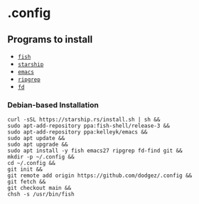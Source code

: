 # .config

## Programs to install
- [`fish`](https://github.com/fish-shell/fish-shell)
- [`starship`](https://github.com/starship/starship)
- [`emacs`](https://www.gnu.org/software/emacs)
- [`ripgrep`](https://github.com/BurntSushi/ripgrep)
- [`fd`](https://github.com/sharkdp/fd)

### Debian-based Installation

```
curl -sSL https://starship.rs/install.sh | sh &&
sudo apt-add-repository ppa:fish-shell/release-3 &&
sudo apt-add-repository ppa:kelleyk/emacs &&
sudo apt update &&
sudo apt upgrade &&
sudo apt install -y fish emacs27 ripgrep fd-find git &&
mkdir -p ~/.config &&
cd ~/.config &&
git init &&
git remote add origin https://github.com/dodgez/.config &&
git fetch &&
git checkout main &&
chsh -s /usr/bin/fish
```


